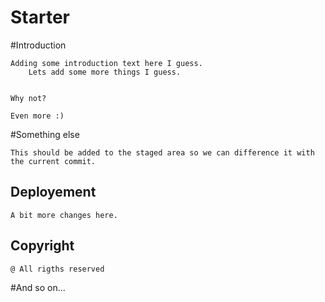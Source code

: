# Starter

#Introduction

	Adding some introduction text here I guess.
		Lets add some more things I guess. 
	
	
	Why not?
	
	Even more :)
	
	


#Something else

	This should be added to the staged area so we can difference it with the current commit.

## Deployement

	A bit more changes here.

## Copyright 

	@ All rigths reserved
	

#And so on...